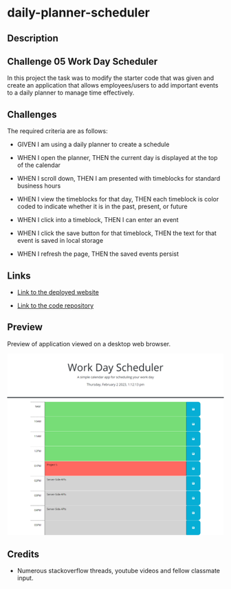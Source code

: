 # daily-planner-scheduler

## Description
## Challenge 05 Work Day Scheduler
In this project the task was to modify the starter code that was given and create an application that allows 
employees/users to add important events to a daily planner to manage time effectively.

## Challenges

The required criteria are as follows:

* GIVEN I am using a daily planner to create a schedule

* WHEN I open the planner, THEN the current day is displayed at the top of the calendar

* WHEN I scroll down, THEN I am presented with timeblocks for standard business hours

* WHEN I view the timeblocks for that day, THEN each timeblock is color coded to indicate whether it is in the past, present, or future

* WHEN I click into a timeblock, THEN I can enter an event

* WHEN I click the save button for that timeblock, THEN the text for that event is saved in local storage

* WHEN I refresh the page, THEN the saved events persist

## Links
* [Link to the deployed website](https://jegaco.github.io/daily-planner-scheduler/)

* [Link to the code repository](https://github.com/Jegaco/daily-planner-scheduler)

## Preview
Preview of application viewed on a desktop web browser.

![screenshot of index.html](/assets/images/Work%20Day%20Scheduler%20(1).png)

## Credits
* Numerous stackoverflow threads, youtube videos and fellow classmate input.